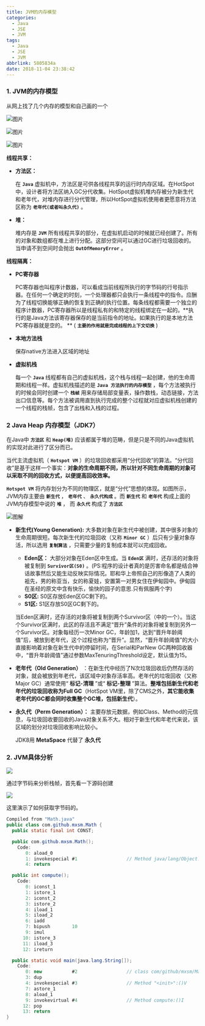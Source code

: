 ```yaml
---
title: JVM的内存模型
categories:
  - Java
  - JSE
  - JVM
tags:
  - Java
  - JSE
  - JVM
abbrlink: 5805834a
date: 2018-11-04 23:38:42
---
```

### 1.  JVM的内存模型

从网上找了几个内存的模型和自己画的一个

![图片](https://github.com/mxsm/document/blob/master/image/JSE/JVMmodel.png?raw=true)

![图片](https://github.com/mxsm/document/blob/master/image/JSE/JVM%E5%86%85%E5%AD%98%E6%A8%A1%E5%9E%8B%E5%9B%BE%E8%A7%A3.png?raw=true)

![图片](https://github.com/mxsm/document/blob/master/image/JSE/%E8%99%9A%E6%8B%9F%E6%9C%BA%E5%86%85%E5%AD%98%E6%A8%A1%E5%9E%8B%E5%9B%BE%E8%A7%A3.png?raw=true)

**线程共享：**

- **方法区：** 

  在 **`Java`** 虚拟机中，方法区是可供各线程共享的运行时内存区域。在HotSpot中，设计者将方法区纳入GC分代收集。HotSpot虚拟机堆内存被分为新生代和老年代，对堆内存进行分代管理，所以HotSpot虚拟机使用者更愿意将方法区称为 **`老年代(或者叫永久代)`** 。

- **堆：**

  堆内存是 **`JVM`** 所有线程共享的部分，在虚拟机启动的时候就已经创建了。所有的对象和数组都在堆上进行分配。这部分空间可以通过GC进行垃圾回收的。当申请不到空间时会抛出 **`OutOfMemoryError`** 。

**线程隔离：** 

- **PC寄存器**

  PC寄存器也叫程序计数器，可以看成当前线程所执行的字节码的行号指示器。在任何一个确定的时刻，一个处理器都只会执行一条线程中的指令。应酬为了线程切换能够正确的恢复到正确的执行位置。每条线程都需要一个独立的程序计数器，PC寄存器所以是线程私有的和特定的线程绑定在一起的。**执行的是Java方法该寄存器保存的是当前指令的地址。如果执行的是本地方法PC寄存器就是空的。 ** ( **`主要的作用就是完成线程的上下文切换`** )

- **本地方法栈**

  保存native方法进入区域的地址

- **虚拟机栈**

  每一个 **`Java`** 线程都有自己的虚拟机栈，这个栈与线程一起创建，他的生命周期和线程一样。虚拟机栈描述的是 **`Java 方法执行的内存模型`** ，每个方法被执行的时候会同时创建一个 **`栈帧`**  用来存储局部变量表，操作数栈，动态链接，方法出口信息等。每个方法被调用直到执行完成的整个过程就对应虚拟机栈创建的一个线程的栈帧，包含了出栈和入栈的过程。

### 2 Java Heap 内存模型（JDK7）

在Java中  **`方法区`** 和 **`Heap(堆)`** 应该都属于堆的范畴，但是只是不同的Java虚拟机的实现对此进行了区分而已。

当代主流虚拟机（ **`Hotspot VM`** ）的垃圾回收都采用“分代回收”的算法。“分代回收”是基于这样一个事实：**对象的生命周期不同，所以针对不同生命周期的对象可以采取不同的回收方式，以便提高回收效率。**

**`Hotspot VM`** 将内存划分为不同的物理区，就是“分代”思想的体现。如图所示，JVM内存主要由 **`新生代`** ， **`老年代`** 、 **`永久代构成`** 。而 **`新生代`** 和 **`老年代`** 构成上面的JVM内存模型中说的 **`堆`** ， 而 **`永久代`** 构成了 **`方法区`** 

![图解](https://github.com/mxsm/document/blob/master/image/JSE/JVM%E5%A0%86%E5%92%8C%E6%96%B9%E6%B3%95%E5%8C%BA%E7%9A%84%E5%86%85%E5%AD%98%E6%A8%A1%E5%9E%8B.png?raw=true)

- **新生代(Young Generation):** 大多数对象在新生代中被创建，其中很多对象的生命周期很短。每次新生代的垃圾回收（又称 **`Minor GC`** ）后只有少量对象存活，所以选用 **`复制算法`** ，只需要少量的复制成本就可以完成回收。

  - **Eden区：** 大部分对象在Eden区中生成。当 **`Eden区`** 满时，还存活的对象将被复制到 **`Survivor区(S0)`** 。(PS:程序的设计者真的是厉害命名都是结合神话故事然后又能生动反映实际情况。耶和华上帝照自己的形像造了人类的袓先，男的称亚当，女的称夏娃，安置第一对男女住在伊甸园中。伊甸园在圣经的原文中含有快乐，愉快的园子的意思.只有佩服两个字)
  - **S0区:** S0区存放Eden区GC剩下的。
  -  **S1区:** S1区存放S0区GC剩下的。

  当Eden区满时，还存活的对象将被复制到两个Survivor区（中的一个）。当这个Survivor区满时，此区的存活且不满足“晋升”条件的对象将被复制到另外一个Survivor区。对象每经历一次Minor GC，年龄加1，达到“晋升年龄阈值”后，被放到老年代，这个过程也称为“晋升”。显然，“晋升年龄阈值”的大小直接影响着对象在新生代中的停留时间，在Serial和ParNew GC两种回收器中，“晋升年龄阈值”通过参数MaxTenuringThreshold设定，默认值为15。

- **老年代（Old Generation）** ：在新生代中经历了N次垃圾回收后仍然存活的对象，就会被放到年老代，该区域中对象存活率高。老年代的垃圾回收（又称Major GC）通常使用“ **标记-清理** ”或“ **标记-整理** ”算法。**整堆包括新生代和老年代的垃圾回收称为Full GC**（HotSpot VM里，除了CMS之外，**其它能收集老年代的GC都会同时收集整个GC堆，包括新生代**）。

- **永久代（Perm Generation）：** 主要存放元数据，例如Class、Method的元信息，与垃圾回收要回收的Java对象关系不大。相对于新生代和年老代来说，该区域的划分对垃圾回收影响比较小。

  JDK8用 **MetaSpace** 代替了 **永久代**

### 2. JVM具体分析

![](https://github.com/mxsm/document/blob/master/image/JSE/JVM.png?raw=true)

通过字节码来分析栈帧，首先看一下源码创建

![](https://github.com/mxsm/document/blob/master/image/JSE/bytes.gif?raw=true)

这里演示了如何获取字节码的。

```java
Compiled from "Math.java"
public class com.github.mxsm.Math {
  public static final int CONST;

  public com.github.mxsm.Math();
    Code:
       0: aload_0
       1: invokespecial #1                  // Method java/lang/Object."<init>":()V
       4: return

  public int compute();
    Code:
       0: iconst_1
       1: istore_1
       2: iconst_2
       3: istore_2
       4: iload_1
       5: iload_2
       6: iadd
       7: bipush        10
       9: imul
      10: istore_3
      11: iload_3
      12: ireturn

  public static void main(java.lang.String[]);
    Code:
       0: new           #2                  // class com/github/mxsm/Math
       3: dup
       4: invokespecial #3                  // Method "<init>":()V
       7: astore_1
       8: aload_1
       9: invokevirtual #4                  // Method compute:()I
      12: pop
      13: return
}
```

